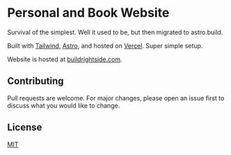 # Personal and Book Website

Survival of the simplest. Well it used to be, but then migrated to astro.build.

Built with [Tailwind](https://tailwindcss.com), [Astro](https://astro.build), and hosted on [Vercel](https://vercel.com). Super simple setup.

Website is hosted at [buildrightside.com](https://buildrightside.com).

## Contributing

Pull requests are welcome. For major changes, please open an issue first to discuss what you would like to change.

## License

[MIT](https://choosealicense.com/licenses/mit/)
